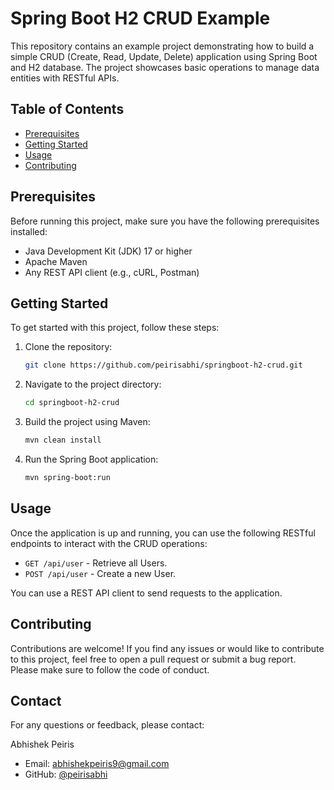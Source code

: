
# Spring Boot H2 CRUD Example

This repository contains an example project demonstrating how to build a simple CRUD (Create, Read, Update, Delete) application using Spring Boot and H2 database. The project showcases basic operations to manage data entities with RESTful APIs.

## Table of Contents

- [Prerequisites](#prerequisites)
- [Getting Started](#getting-started)
- [Usage](#usage)
- [Contributing](#contributing)

## Prerequisites

Before running this project, make sure you have the following prerequisites installed:

- Java Development Kit (JDK) 17 or higher
- Apache Maven
- Any REST API client (e.g., cURL, Postman)

## Getting Started

To get started with this project, follow these steps:

1. Clone the repository:

   ```bash
   git clone https://github.com/peirisabhi/springboot-h2-crud.git
   ```

2. Navigate to the project directory:

   ```bash
   cd springboot-h2-crud
   ```

3. Build the project using Maven:

   ```bash
   mvn clean install
   ```

4. Run the Spring Boot application:

   ```bash
   mvn spring-boot:run
   ```

## Usage

Once the application is up and running, you can use the following RESTful endpoints to interact with the CRUD operations:

- `GET /api/user` - Retrieve all Users.
- `POST /api/user` - Create a new User.

 You can use a REST API client to send requests to the application.

## Contributing

Contributions are welcome! If you find any issues or would like to contribute to this project, feel free to open a pull request or submit a bug report. Please make sure to follow the code of conduct.


## Contact

For any questions or feedback, please contact:

Abhishek Peiris
- Email: abhishekpeiris9@gmail.com
- GitHub: [@peirisabhi](https://github.com/peirisabhi)
